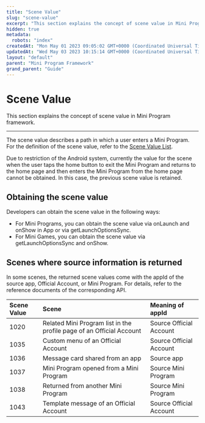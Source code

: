 ```yaml
---
title: "Scene Value"
slug: "scene-value"
excerpt: "This section explains the concept of scene value in Mini Program framework."
hidden: true
metadata: 
  robots: "index"
createdAt: "Mon May 01 2023 09:05:02 GMT+0000 (Coordinated Universal Time)"
updatedAt: "Wed May 03 2023 10:15:14 GMT+0000 (Coordinated Universal Time)"
layout: "default"
parent: "Mini Program Framework"
grand_parent: "Guide"
---
```

# Scene Value 
This section explains the concept of scene value in Mini Program framework.

***

The scene value describes a path in which a user enters a Mini Program. For the definition of the scene value, refer to the [Scene Value List](<>).

Due to restriction of the Android system, currently the value for the scene when the user taps the home button to exit the Mini Program and returns to the home page and then enters the Mini Program from the home page cannot be obtained. In this case, the previous scene value is retained.

## Obtaining the scene value

Developers can obtain the scene value in the following ways:

- For Mini Programs, you can obtain the scene value via onLaunch and onShow in App or via getLaunchOptionsSync.
- For Mini Games, you can obtain the scene value via getLaunchOptionsSync and onShow.

## Scenes where source information is returned

In some scenes, the returned scene values come with the appId of the source app, Official Account, or Mini Program. For details, refer to the reference documents of the corresponding API.

| Scene Value | Scene                                                                | Meaning of appId        |
| :---------- | :------------------------------------------------------------------- | :---------------------- |
| 1020        | Related Mini Program list in the profile page of an Official Account | Source Official Account |
| 1035        | Custom menu of an Official Account                                   | Source Official Account |
| 1036        | Message card shared from an app                                      | Source app              |
| 1037        | Mini Program opened from a Mini Program                              | Source Mini Program     |
| 1038        | Returned from another Mini Program                                   | Source Mini Program     |
| 1043        | Template message of an Official Account                              | Source Official Account |
